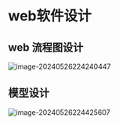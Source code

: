 

# web软件设计



## web 流程图设计

![image-20240526224240447](C:\Users\李建业\Desktop\CUMT_graduation-master\assets\image-20240526224240447.png)

## 模型设计

![image-20240526224425607](C:\Users\李建业\Desktop\CUMT_graduation-master\assets\image-20240526224425607.png)

